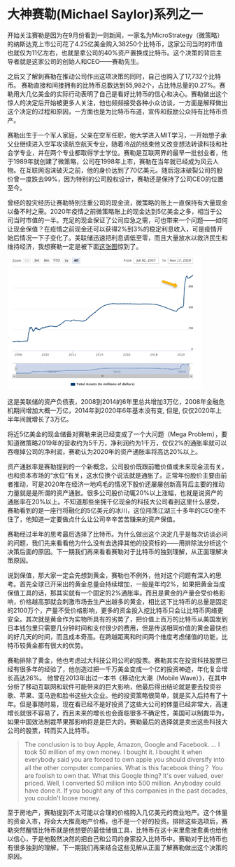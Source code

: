 # 大神赛勒(Michael Saylor)系列之一

开始关注赛勒是因为在9月份看到一则新闻，一家名为MicroStrategy（微策略）的纳斯达克上市公司花了4.25亿美金购入38250个比特币，这家公司当时的市值也就仅为11亿左右，也就是拿公司的40%资产置换成比特币。这个决策的背后主导者就是这家公司的创始人和CEO——赛勒先生。

之后又了解到赛勒在推动公司作出这项决策的同时，自己也购入了17,732个比特币。 赛勒直接和间接拥有的比特币总数达到55,982个，占比特总量的0.27%。赛勒用大几亿美金的实际行动表明了自己是看好比特币的信心和决心。赛勒做出这个惊人的决定后开始被更多人关注，他也频频接受各种小众访谈，一方面是解释做出这个决定的过程和原因，一方面也是为比特币布道，宣传和鼓励公众持有比特币资产。

赛勒出生于一个军人家庭，父亲在空军任职，他大学进入MIT学习，一开始想子承父业继续进入空军攻读航空航天专业，随着冷战的结束他又改变想法转读科技和社会学专业，并在两个专业都取得学士学位。赛勒是互联网界的最早一批创业者，他于1989年就创建了微策略，公司在1998年上市，赛勒在当年就已经成为风云人物。在互联网泡沫破灭之前，他的身价达到了70亿美元。随后泡沫破裂公司的股价曾一度跌去99%，因为特别的公司股权设计，赛勒还是保持了公司CEO的位置至今。

曾经的股灾经历让赛勒特别注重公司的现金流，微策略的账上一直保持有大量现金以备不时之需。2020年疫情之前微策略账上的现金达到5亿美金之多，相当于公司当时市值的一半。充足的现金保证了公司应急之需，可也带来一个问题——如何让现金保值？在疫情之前现金还可以获得2%到3%的稳定利息收入，可是疫情开始后情况一下子变化了。美联储迅速把利息调低至零，而且大量放水以救济民生和维持经济，我想赛勒一定是被下面[这张图](https://www.federalreserve.gov/monetarypolicy/bst_recenttrends.htm)惊到了。

<img src="images/fed_balance_sheet.png" style="zoom:61%;" />

这是美联储的资产负债表，2008到2014的6年里总共增加3万亿，2008年金融危机期间增加大概一万亿，2014年到2020年6年基本没有变, 但是, 仅仅2020年上半年间就增长了3万亿。

将近5亿美金的现金储备对赛勒来说已经变成了一个大问题（Mega Problem），要知道微策略2019年的营收约为5千万，净利润约为1千万，仅仅2%的通胀率就可以吞噬掉公司的净利润，赛勒认为2020年的资产通胀率将高达20%以上。

资产通胀率是赛勒提到的一个新概念，公司股价既跟前瞻价值或未来现金流有关，也和资本市场的“水位”有关，这水位换个说法就是通胀了。正常年份股价主要由前者推动，可是2020年在经济一地鸡毛的情况下股价还屡屡创新高背后主要的推动力量就是是所谓的资产通胀。很多公司股价动辄20%以上涨幅，也就是说资产的通胀率在20%以上。不知道那些坐拥千亿现金的科技大公司看到这里什么感受，赛勒看到的是一座行将融化的5亿美元的冰川，这位闯荡江湖三十多年的CEO坐不住了，他知道一定要做点什么让公司辛辛苦苦赚来的资产保值。

赛勒经过半年的思考最后选择了比特币。为什么做出这个决定几乎是每次访谈必问的问题，我们先来看看他为什么没有去选择其他的投资标的——用排除法分析这个决策后面的原因。下一期我们再来看看赛勒对于比特币的独到理解，从正面理解决策原因。

说到保值，那大家一定会先想到黄金，赛勒也不例外，他对这个问题有深入的思考。首先全球已开采出的黄金总量会持续增加，一般是年均2%，如果把黄金当成保值工具的话，那其实就有一个固定的2%通胀率。而且是黄金的产量会受价格影响，价格越高那就会刺激市场去生产出越多的黄金，相比这下比特币的总量是固定的2100万个，产量不受价格影响，更多的资金投入挖比特币只会让比特币网络更安全。其次就是黄金作为实物所具有的劣势了，把价值上百万的比特币从美国发到日本钱包里只需要几分钟时间和支付很少的费用，但是传送相同价值的黄金最快也的好几天的时间，而且成本奇高。在跨越距离和时间两个维度考虑储值的功能，比特币较黄金都有很大的优势。

赛勒排除了黄金，他也考虑过大科技公司公司的股票。赛勒其实在投资科技股票已经有很多年的经验了，他创造过把一千万美金变成一个亿的投资神迹，年化复合增长高达26%。 他曾在2013年出过一本书《移动化大潮（Mobile Wave）》，在其中分析了移动互联网和软件可能带来的巨大影响，他最后得出结论就是要去投资谷歌、苹果、亚马逊和脸书这些大企业。他的投资策略很简单，就是买入后持有了十年。但是事随时易，现在看已经不是好投资了这些大公司的体量已经非常大，高速增长就很不容易了，而且未来的增长也会面临很多不确定性，美国可以制裁华为，如果中国效法制裁苹果那影响将是是巨大的。赛勒最后的选择就是卖出这些科技大公司的股票，转而买入比特币。

> The conclusion is to buy Apple, Amazon, Google and Facebook. … I took 50 million of my own money. I bought it. I bought it     when everybody said you are forced to own apple you should diversify into all the other computer companies. What is this facebook thing？ You are foolish to own that. What this Google thing? It's over valued, over priced. Well, I converted 50 million into 500 million. Anyboday could have done it. If you bought any of this companies in the past decades, you couldn't loose money. 

至于房地产，赛勒提到不太可能以合理的价格购入几亿美元的商业地产。这个体量的资金入市，将会大大推高地产价格，也不是一个好的投资。排除这些选项后，赛勒突然醒悟比特币就是他想要的最佳储值工具，比特币在这十来里愈挫愈勇也给他以信心，于是他毅然决然的把自己和公司的身家投入比特币中。赛勒对于比特币也有很多独到的理解，下一期我们再来结合这些见解从正面了解赛勒做出这个决策的原因。